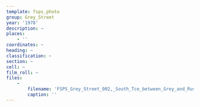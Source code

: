 ```yaml
---
template: fsps_photo
group: Grey_Street
year: '1978'
description: ~
places:
    - ''
coordinates: ~
heading: ~
classification: ~
section: ~
cell: ~
film_roll: ~
files:
    -
        filename: 'FSPS_Grey_Street_002,_South_Tce_between_Grey_and_Russell,_15-3-B,_1978.png'
        caption: ''
---
```

